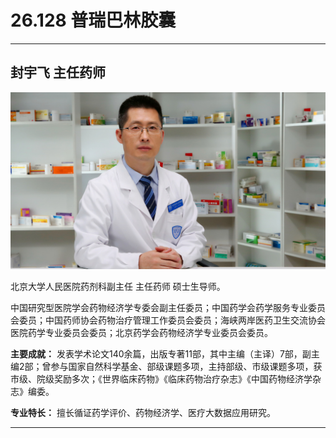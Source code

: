 # 26.128 普瑞巴林胶囊

---

## 封宇飞 主任药师

![1685160452199](image/c26_128/1685160452199.png)

北京大学人民医院药剂科副主任 主任药师 硕士生导师。

中国研究型医院学会药物经济学专委会副主任委员；中国药学会药学服务专业委员会委员；中国药师协会药物治疗管理工作委员会委员；海峡两岸医药卫生交流协会医院药学专业委员会委员；北京药学会药物经济学专业委员会委员。

**主要成就：** 发表学术论文140余篇，出版专著11部，其中主编（主译）7部，副主编2部；曾参与国家自然科学基金、部级课题多项，主持部级、市级课题多项，获市级、院级奖励多次；《世界临床药物》《临床药物治疗杂志》《中国药物经济学杂志》编委。

**专业特长：** 擅长循证药学评价、药物经济学、医疗大数据应用研究。

---
